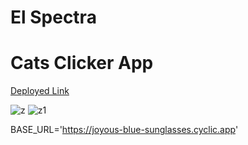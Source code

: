 # El Spectra #
# Cats Clicker App #


<a  href="https://640d0682523c0370feb62850--astounding-taiyaki-f3e1ad.netlify.app" >Deployed Link</a>

![z](https://user-images.githubusercontent.com/101394814/222978685-611c7aae-9ca0-48c3-b383-552deede3b59.png)
![z1](https://user-images.githubusercontent.com/101394814/222978733-56470151-38fe-4c09-94b7-5a67cdf401dd.png)


BASE_URL='https://joyous-blue-sunglasses.cyclic.app'

